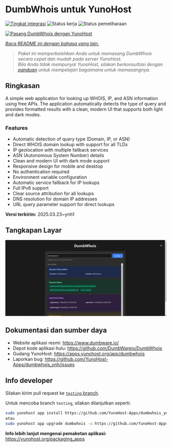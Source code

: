 <!--
N.B.: README ini dibuat secara otomatis oleh <https://github.com/YunoHost/apps/tree/master/tools/readme_generator>
Ini TIDAK boleh diedit dengan tangan.
-->

# DumbWhois untuk YunoHost

[![Tingkat integrasi](https://apps.yunohost.org/badge/integration/dumbwhois)](https://ci-apps.yunohost.org/ci/apps/dumbwhois/)
![Status kerja](https://apps.yunohost.org/badge/state/dumbwhois)
![Status pemeliharaan](https://apps.yunohost.org/badge/maintained/dumbwhois)

[![Pasang DumbWhois dengan YunoHost](https://install-app.yunohost.org/install-with-yunohost.svg)](https://install-app.yunohost.org/?app=dumbwhois)

*[Baca README ini dengan bahasa yang lain.](./ALL_README.md)*

> *Paket ini memperbolehkan Anda untuk memasang DumbWhois secara cepat dan mudah pada server YunoHost.*  
> *Bila Anda tidak mempunyai YunoHost, silakan berkonsultasi dengan [panduan](https://yunohost.org/install) untuk mempelajari bagaimana untuk memasangnya.*

## Ringkasan

A simple web application for looking up WHOIS, IP, and ASN information using free APIs. The application automatically detects the type of query and provides formatted results with a clean, modern UI that supports both light and dark modes.

### Features

- Automatic detection of query type (Domain, IP, or ASN)
- Direct WHOIS domain lookup with support for all TLDs
- IP geolocation with multiple fallback services
- ASN (Autonomous System Number) details
- Clean and modern UI with dark mode support
- Responsive design for mobile and desktop
- No authentication required
- Environment variable configuration
- Automatic service fallback for IP lookups
- Full IPv6 support
- Clear source attribution for all lookups
- DNS resolution for domain IP addresses
- URL query parameter support for direct lookups


**Versi terkirim:** 2025.03.23~ynh1

## Tangkapan Layar

![Tangkapan Layar pada DumbWhois](./doc/screenshots/screenshot.png)

## Dokumentasi dan sumber daya

- Website aplikasi resmi: <https://www.dumbware.io/>
- Depot kode aplikasi hulu: <https://github.com/DumbWareio/DumbWhois>
- Gudang YunoHost: <https://apps.yunohost.org/app/dumbwhois>
- Laporkan bug: <https://github.com/YunoHost-Apps/dumbwhois_ynh/issues>

## Info developer

Silakan kirim pull request ke [`testing` branch](https://github.com/YunoHost-Apps/dumbwhois_ynh/tree/testing).

Untuk mencoba branch `testing`, silakan dilanjutkan seperti:

```bash
sudo yunohost app install https://github.com/YunoHost-Apps/dumbwhois_ynh/tree/testing --debug
atau
sudo yunohost app upgrade dumbwhois -u https://github.com/YunoHost-Apps/dumbwhois_ynh/tree/testing --debug
```

**Info lebih lanjut mengenai pemaketan aplikasi:** <https://yunohost.org/packaging_apps>
